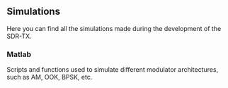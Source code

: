 ## Simulations

Here you can find all the simulations made during the development of the SDR-TX.

### Matlab

Scripts and functions used to simulate different modulator architectures, such as AM, OOK, BPSK, etc.
